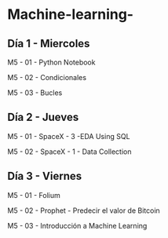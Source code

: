 # Machine-learning-
## Día 1 - Miercoles

M5 - 01 - Python Notebook

M5 - 02 - Condicionales

M5 - 03 - Bucles

## Día 2 - Jueves

M5 - 01 - SpaceX - 3 -EDA Using SQL

M5 - 02 - SpaceX - 1 - Data Collection

## Día 3 - Viernes 

M5 - 01 -  Folium

M5 - 02 - Prophet - Predecir el valor de Bitcoin

M5 - 03 -  Introducción a Machine Learning 

